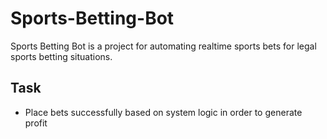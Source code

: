 # Sports-Betting-Bot


Sports Betting Bot is a project for automating realtime sports bets for legal sports betting situations.


## Task
- Place bets successfully based on system logic in order to generate profit